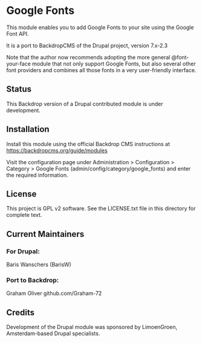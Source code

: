 <h1>Google Fonts</h1>

This module enables you to add Google Fonts to your site using the Google Font API.

It is a port to BackdropCMS of the Drupal project, version 7.x-2.3

Note that the author now recommends adopting the more general @font-your-face module that not only support Google Fonts, but also several other font providers and combines all those fonts in a very user-friendly interface. 


<h2>Status</h2>

This Backdrop version of a Drupal contributed module is under development.


<h2>Installation</h2>

Install this module using the official Backdrop CMS instructions at https://backdropcms.org/guide/modules

Visit the configuration page under Administration > Configuration > Category >  Google Fonts (admin/config/category/google_fonts)
and enter the required information.


<h2>License</h2>

This project is GPL v2 software. See the LICENSE.txt file in this directory for complete text.

<h2>Current Maintainers</h2>

<h3>For Drupal:</h3>

Baris Wanschers (BarisW)


<h3>Port to Backdrop:</h3>

Graham Oliver github.com/Graham-72


<h2>Credits</h2>

Development of the Drupal module was sponsored by LimoenGroen, Amsterdam-based Drupal specialists.




